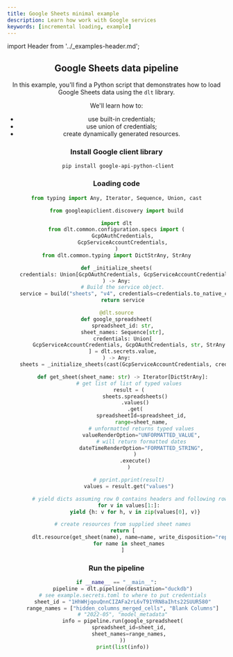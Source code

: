 ```yaml
---
title: Google Sheets minimal example
description: Learn how work with Google services
keywords: [incremental loading, example]
---
```


import Header from '../_examples-header.md';

<Header
    intro="This example demonstrates how to load Google Sheets data using Python and the dlt library. It covers working with Google API, using built in credentials, using union of credentials, and creating dynamically generated resources."
    slug="google_sheets"
    run_file="google_sheets"
    destination="duckdb"/>

## Google Sheets data pipeline

In this example, you'll find a Python script that demonstrates how to load Google Sheets data using the `dlt` library.

We'll learn how to:
- use built-in credentials;
- use union of credentials;
- create dynamically generated resources.

### Install Google client library

```shell
 pip install google-api-python-client
```

### Loading code

<!--@@@DLT_SNIPPET_START code/google_sheets-snippets.py::google_sheets-->
```py
from typing import Any, Iterator, Sequence, Union, cast

from googleapiclient.discovery import build

import dlt
from dlt.common.configuration.specs import (
    GcpOAuthCredentials,
    GcpServiceAccountCredentials,
)
from dlt.common.typing import DictStrAny, StrAny

def _initialize_sheets(
    credentials: Union[GcpOAuthCredentials, GcpServiceAccountCredentials]
) -> Any:
    # Build the service object.
    service = build("sheets", "v4", credentials=credentials.to_native_credentials())
    return service

@dlt.source
def google_spreadsheet(
    spreadsheet_id: str,
    sheet_names: Sequence[str],
    credentials: Union[
        GcpServiceAccountCredentials, GcpOAuthCredentials, str, StrAny
    ] = dlt.secrets.value,
) -> Any:
    sheets = _initialize_sheets(cast(GcpServiceAccountCredentials, credentials))

    def get_sheet(sheet_name: str) -> Iterator[DictStrAny]:
        # get list of list of typed values
        result = (
            sheets.spreadsheets()
            .values()
            .get(
                spreadsheetId=spreadsheet_id,
                range=sheet_name,
                # unformatted returns typed values
                valueRenderOption="UNFORMATTED_VALUE",
                # will return formatted dates
                dateTimeRenderOption="FORMATTED_STRING",
            )
            .execute()
        )

        # pprint.pprint(result)
        values = result.get("values")

        # yield dicts assuming row 0 contains headers and following rows values and all rows have identical length
        for v in values[1:]:
            yield {h: v for h, v in zip(values[0], v)}

    # create resources from supplied sheet names
    return [
        dlt.resource(get_sheet(name), name=name, write_disposition="replace")
        for name in sheet_names
    ]
```
<!--@@@DLT_SNIPPET_END code/google_sheets-snippets.py::google_sheets-->

### Run the pipeline

<!--@@@DLT_SNIPPET_START code/google_sheets-snippets.py::google_sheets_run-->
```py
if __name__ == "__main__":
    pipeline = dlt.pipeline(destination="duckdb")
    # see example.secrets.toml to where to put credentials
    sheet_id = "1HhWHjqouQnnCIZAFa2rL6vT91YRN8aIhts22SUUR580"
    range_names = ["hidden_columns_merged_cells", "Blank Columns"]
    # "2022-05", "model_metadata"
    info = pipeline.run(google_spreadsheet(
        spreadsheet_id=sheet_id,
        sheet_names=range_names,
    ))
    print(list(info))
```
<!--@@@DLT_SNIPPET_END code/google_sheets-snippets.py::google_sheets_run-->
